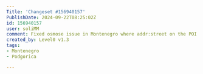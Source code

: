 ```yaml
---
Title: 'Changeset #156940157'
PublishDate: 2024-09-22T08:25:02Z
id: 156940157
user: soliMM
comment: Fixed osmose issue in Montenegro where addr:street on the POI didn't match the street nearby
created_by: Level0 v1.3
tags:
- Montenegro
- Podgorica

---
```

